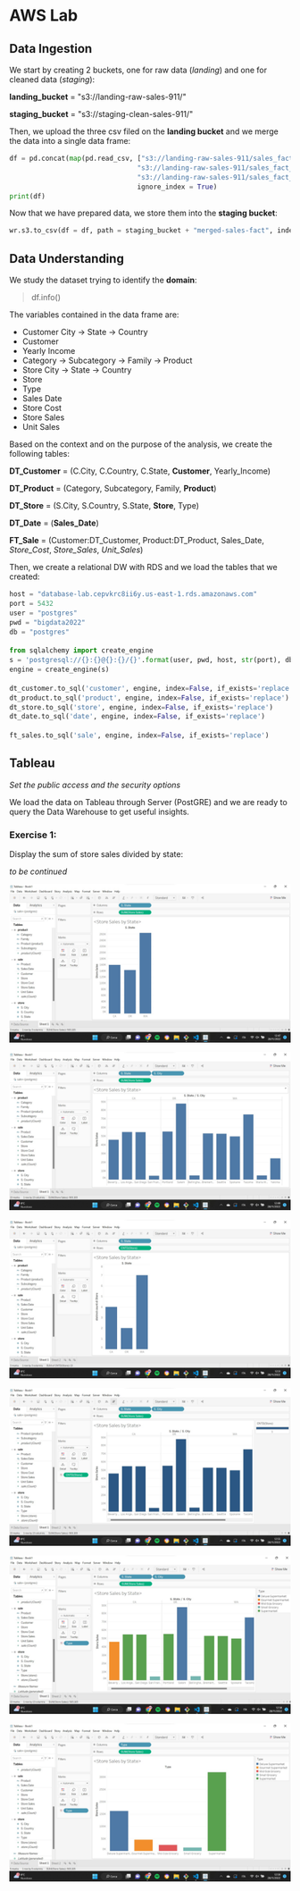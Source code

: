 # AWS Lab

## Data Ingestion

We start by creating 2 buckets, one for raw data (*landing*) and one for cleaned data (*staging*):

**landing_bucket** = "s3://landing-raw-sales-911/"

**staging_bucket** = "s3://staging-clean-sales-911/"

Then, we upload the three csv filed on the **landing bucket** and we merge the data into a single data frame:

```python
df = pd.concat(map(pd.read_csv, ["s3://landing-raw-sales-911/sales_fact_1997.slice-0-1.v0.0.1.csv", 
                                "s3://landing-raw-sales-911/sales_fact_1997.slice-1-2.v0.0.1.csv", 
                                "s3://landing-raw-sales-911/sales_fact_1997.slice-2-3.v0.0.1.csv"]), 
                                ignore_index = True)
print(df)
```

Now that we have prepared data, we store them into the **staging bucket**:

```python
wr.s3.to_csv(df = df, path = staging_bucket + "merged-sales-fact", index = False)
```

## Data Understanding

We study the dataset trying to identify the **domain**:

> df.info()

The variables contained in the data frame are:

- Customer City -> State -> Country
- Customer
- Yearly Income
- Category -> Subcategory -> Family -> Product
- Store City -> State -> Country
- Store
- Type
- Sales Date
- Store Cost
- Store Sales
- Unit Sales

Based on the context and on the purpose of the analysis, we create the following tables:
    
**DT_Customer** = (C.City, C.Country, C.State, **Customer**, Yearly_Income)

**DT_Product** = (Category, Subcategory, Family, **Product**)

**DT_Store** = (S.City, S.Country, S.State, **Store**, Type)

**DT_Date** = (**Sales_Date**)

**FT_Sale** = (Customer:DT_Customer, Product:DT_Product, Sales_Date, *Store_Cost*, *Store_Sales*, *Unit_Sales*)

Then, we create a relational DW with RDS and we load the tables that we created:

```python
host = "database-lab.cepvkrc8ii6y.us-east-1.rds.amazonaws.com"
port = 5432
user = "postgres"
pwd = "bigdata2022"
db = "postgres"

from sqlalchemy import create_engine
s = 'postgresql://{}:{}@{}:{}/{}'.format(user, pwd, host, str(port), db)
engine = create_engine(s)

dt_customer.to_sql('customer', engine, index=False, if_exists='replace')
dt_product.to_sql('product', engine, index=False, if_exists='replace')
dt_store.to_sql('store', engine, index=False, if_exists='replace')
dt_date.to_sql('date', engine, index=False, if_exists='replace')

ft_sales.to_sql('sale', engine, index=False, if_exists='replace')
```

## Tableau

*Set the public access and the security options*

We load the data on Tableau through Server (PostGRE) and we are ready to query the Data Warehouse to get useful insights.

### Exercise 1:

Display the sum of store sales divided by state:

*to be continued*

![](screen-1.jpg)

![](screen-2.jpg)

![](screen-3.jpg)

![](screen-4.jpg)

![](screen-5.jpg)

![](screen-6.jpg)
